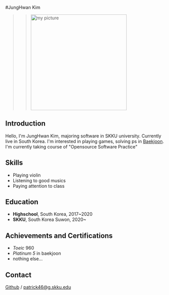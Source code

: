 #JungHwan Kim
>> <img src = "./figure/picture" width="300px" height="300px" title="my picture"/>


## Introduction
Hello, I'm JungHwan Kim, majoring software in SKKU university. Currently live in South Korea. I'm interested in playing games, solving ps in [Baekjoon]. I'm currently taking course of "Opensource Software Practice" 

## Skills
* Playing violin
* Listening to good musics
* Paying attention to class

## Education
- __Highschool__, South Korea, 2017~2020
- __SKKU__, South Korea Suwon, 2020~ 

## Achievements and Certifications
+ _Toeic_ 960
+ _Platinum 5_ in baekjoon
+ nothing else...

## Contact
[Github] / <patrick46@g.skku.edu> 

[GitHub]: https://github.com/Urvanage
[Baekjoon]: https://www.acmicpc.net
